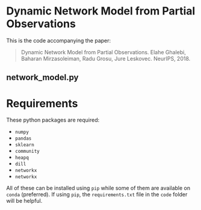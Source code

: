 # Dynamic Network Model from Partial Observations

This is the code accompanying the paper:

> Dynamic Network Model from Partial Observations. Elahe Ghalebi, Baharan Mirzasoleiman, Radu Grosu, Jure Leskovec. NeurIPS, 2018.


## network_model.py



# Requirements

These python packages are required:

  - `numpy`
  - `pandas`
  - `sklearn `
  - `community`
  - `heapq`
  - `dill`
  - `networkx`
  - `networkx`


All of these can be installed using `pip` while some of them are available on
`conda` (preferred). If using `pip`, the `requirements.txt` file in the `code`
folder will be helpful.
